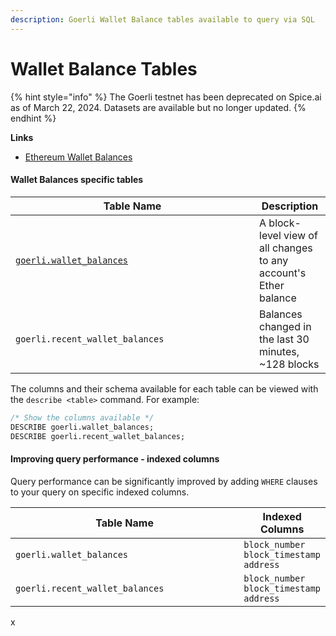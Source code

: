 ```yaml
---
description: Goerli Wallet Balance tables available to query via SQL
---
```


# Wallet Balance Tables

{% hint style="info" %}
The Goerli testnet has been deprecated on Spice.ai as of March 22, 2024.  Datasets are available but no longer updated.
{% endhint %}

**Links**

* [Ethereum Wallet Balances](../../ethereum/wallet-balances/)

#### Wallet Balances specific tables

<table><thead><tr><th width="374">Table Name</th><th>Description</th></tr></thead><tbody><tr><td><a href="goerli.wallet_balances.md"><code>goerli.wallet_balances</code></a></td><td>A block-level view of all changes to any account's Ether balance</td></tr><tr><td><code>goerli.recent_wallet_balances</code></td><td>Balances changed in the last 30 minutes, ~128 blocks</td></tr></tbody></table>

The columns and their schema available for each table can be viewed with the `describe <table>` command. For example:

```sql
/* Show the columns available */
DESCRIBE goerli.wallet_balances;
DESCRIBE goerli.recent_wallet_balances;
```

#### Improving query performance - indexed columns

Query performance can be significantly improved by adding `WHERE` clauses to your query on specific indexed columns.

<table><thead><tr><th width="398">Table Name</th><th>Indexed Columns</th></tr></thead><tbody><tr><td><code>goerli.wallet_balances</code></td><td><code>block_number</code> <code>block_timestamp</code> <code>address</code></td></tr><tr><td><code>goerli.recent_wallet_balances</code></td><td><code>block_number</code> <code>block_timestamp</code> <code>address</code></td></tr></tbody></table>

x
